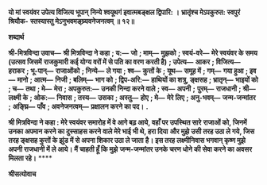 **यो मां स्वयंवर उपेत्य विजित्य भूपान्** **निन्ये श्वयूथगं इवात्मबङ्क्षल द्विपारि: ।** **भ्रातृंश्च मेऽपकुरुत: स्वपुरं श्रियौक-** **स्तस्यास्तु मेऽनुभवमङ्घ्र्यवनेजनत्वम् ॥ १२॥** 

**शब्दार्थ** 

**श्री-मित्रविन्दा उवाच—** **श्री मित्रविन्दा ने कहा** **; य:—** **जो** **; माम्—** **मुझको** **; स्वयं-वरे—** **मेरे स्वयंवर के समय (उत्सव जिसमें** **राजकुमारी कई योग्य वरों में से पति का वरण करती है)** **; उपेत्य—** **आकर** **; विजित्य—** **हराकर** **; भू-पान्—** **राजाओंको** **; निन्ये—** **ले गया** **; श्व—** **कुत्तों के** **; यूथ—** **समूह में** **; गम्—** **गया हुआ** **; इव—** **मानो** **; आत्म—** **निजी** **; बलिम्—** **भाग को** **; द्विप-अरि:—** **हाथियों का शत्रु, ङ्क्षसह** **; भ्रातृन्—** **भाइयों को** **; च—** **तथा** **; मे—** **मेरा** **; अपकुरुत:—** **उनकी निन्दा करने वाले** **; स्व—** **अपनी** **;** **पुरम्—** **राजधानी** **; श्री—** **लक्ष्मी के** **; ओक:—** **निवास** **; तस्य—** **उसका** **; अस्तु—** **होए** **; मे—** **मेरे लिए** **; अनु-भवम्—** **जन्म-जन्मांतर** **;** **अङ्घ्रि—** **पाँव** **; अवनेजनत्वम्—** **प्रक्षालन करने का पद।** **.** 

**श्री मित्रविन्दा ने कहा : मेरे स्वयंवर समारोह में वे आगे बढ़ आये, वहाँ पर उपस्थित सारे** **राजाओं को, जिनमें उनका अपमान करने का दुस्साहस करने वाले मेरे भाई भी थे, हरा दिया** **और मुझे उसी तरह उठा ले गये, जिस तरह ङ्क्षसह कुत्तों के झुंड में से अपना शिकार उठा ले जाता** **है। इस तरह लक्ष्मीनिवास भगवान् कृष्ण मुझे अपनी राजधानी में ले आये। मैं चाहती हूँ कि मुझे** **जन्म-जन्मांतर उनके चरण धोने की सेवा करने का अवसर मिलता रहे।** **** 

**श्रीसत्योवाच** 